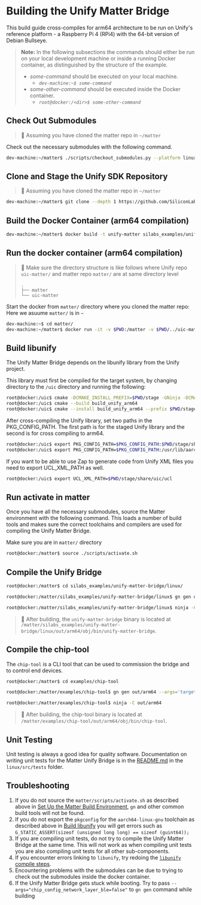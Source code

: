 # Building the Unify Matter Bridge

This build guide cross-compiles for arm64 architecture to be run on Unify's reference platform - a Raspberry Pi 4 (RPi4) with the 64-bit version of Debian Bullseye.

> **Note:**
> In the following subsections the commands should either be run on your local development machine or inside a running Docker container, as distinguished by the structure of the example.
>
> - _some-command_ should be executed on your local machine.
>   - _`dev-machine:~$ some-command`_
> - _some-other-command_ should be executed inside the Docker container.
>   - _`root@docker:/<dir>$ some-other-command`_

## Check Out Submodules

> 🔴 Assuming you have cloned the matter repo in `~/matter` 

Check out the necessary submodules with the following command.

```bash
dev-machine:~/matter$ ./scripts/checkout_submodules.py --platform linux
```

## Clone and Stage the Unify SDK Repository 

> 🔴 Assuming you have cloned the matter repo in `~/matter` 

```bash
dev-machine:~/matter$ git clone --depth 1 https://github.com/SiliconLabs/UnifySDK.git --recursive ../uic-matter
```

## Build the Docker Container (arm64 compilation)

```bash
dev-machine:~/matter$ docker build -t unify-matter silabs_examples/unify-matter-bridge/docker/
```

## Run the docker container  (arm64 compilation)

> 🔴
> Make sure the directory structure is like follows where Unify repo `uic-matter/` and matter repo `matter/` are at same directory level
> 
> ```shell
> .
> ├── matter
> └── uic-matter
> ```

Start the docker from `matter/` directory where you cloned the matter repo: Here we asuume `matter/` is in `~`
```bash
dev-machine:~$ cd matter/
dev-machine:~/matter$ docker run -it -v $PWD:/matter -v $PWD/../uic-matter:/uic unify-matter
```

## Build libunify

The Unify Matter Bridge depends on the libunify library from the Unify project.

This library must first be compiled for the target system, by changing directory to the `/uic` directory and running the following:

```bash
root@docker:/uic$ cmake -DCMAKE_INSTALL_PREFIX=$PWD/stage -GNinja -DCMAKE_TOOLCHAIN_FILE=../cmake/arm64_debian.cmake  -B build_unify_arm64/ -S components -DBUILD_TESTING=OFF
root@docker:/uic$ cmake --build build_unify_arm64
root@docker:/uic$ cmake --install build_unify_arm64 --prefix $PWD/stage
```

After cross-compiling the Unify library, set two paths in the PKG_CONFIG_PATH.
The first path is for the staged Unify library and the second is for cross compiling to arm64.

```bash
root@docker:/uic$ export PKG_CONFIG_PATH=$PKG_CONFIG_PATH:$PWD/stage/share/pkgconfig
root@docker:/uic$ export PKG_CONFIG_PATH=$PKG_CONFIG_PATH:/usr/lib/aarch64-linux-gnu/pkgconfig
```

If you want to be able to use Zap to generate code from Unify XML files you need to export UCL_XML_PATH as well.

```bash
root@docker:/uic$ export UCL_XML_PATH=$PWD/stage/share/uic/ucl
```

## Run activate in matter 

Once you have all the necessary submodules, source the Matter environment with the following command. This loads a number of build tools and makes sure the correct toolchains and compilers are used for compiling the Unify Matter Bridge.

Make sure you are in `matter/` directory

```bash
root@docker:/matter$ source ./scripts/activate.sh
```

## Compile the Unify Bridge

```bash
root@docker:/matter$ cd silabs_examples/unify-matter-bridge/linux/

root@docker:/matter/silabs_examples/unify-matter-bridge/linux$ gn gen out/arm64 --args='target_cpu="arm64"'

root@docker:/matter/silabs_examples/unify-matter-bridge/linux$ ninja -C out/arm64
```

> 🔴 After building, the `unify-matter-bridge` binary is located at `/matter/silabs_examples/unify-matter-bridge/linux/out/arm64/obj/bin/unify-matter-bridge`.

## Compile the chip-tool

The `chip-tool` is a CLI tool that can be used to commission the bridge and to control end devices.

```bash
root@docker:/matter$ cd examples/chip-tool

root@docker:/matter/examples/chip-tool$ gn gen out/arm64 --args='target_cpu="arm64"'

root@docker:/matter/examples/chip-tool$ ninja -C out/arm64
```

> 🔴 After building, the chip-tool binary is located at `/matter/examples/chip-tool/out/arm64/obj/bin/chip-tool`.

## Unit Testing

Unit testing is always a good idea for quality software. Documentation on writing unit tests for the Matter Unify Bridge is in the
[README.md](https://github.com/SiliconLabs/matter/blob/latest/silabs_examples/unify-matter-bridge/linux/src/tests/README.md) in the `linux/src/tests` folder.

## Troubleshooting

1. If you do not source the `matter/scripts/activate.sh` as described above in [Set Up the Matter Build Environment](#set-up-the-matter-build-environment), `gn` and other common
   build tools will not be found.
2. If you do not export the `pkgconfig` for the `aarch64-linux-gnu` toolchain as described above in [Build libunify](#build-libunify)
   you will get errors such as `G_STATIC_ASSERT(sizeof (unsigned long long) == sizeof (guint64));`
3. If you are compiling unit tests, do not try to compile the Unify Matter Bridge at
   the same time. This will not work as when compiling unit tests you are also
   compiling unit tests for all other sub-components.
4. If you encounter errors linking to `libunify`, try redoing the [`libunify` compile steps](#build-libunify).
5. Encountering problems with the submodules can be due to trying to check out
   the submodules inside the docker container.
6. If the Unify Matter Bridge gets stuck while booting. Try to pass `--args="chip_config_network_layer_ble=false"` to `gn gen` command while building
